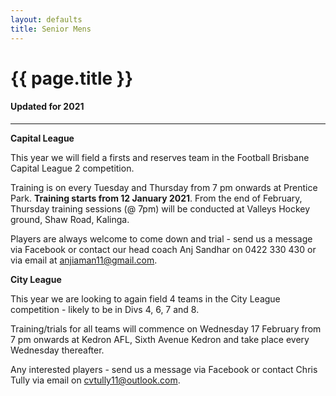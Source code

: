 ```yaml
---
layout: defaults
title: Senior Mens
---
```


<div class="container">
  <div class="row top-buffer">
    <div class="col">
      <h1 class="text-center">{{ page.title }}</h1>
      <h4 class="text-center">Updated for 2021</h4>
    </div>
  </div>
  <hr>
  <div class="row">
    <div class="col-md-8 offset-md-2">
<section id="Senior Mens" markdown="1">

__Capital League__  

This year we will field a firsts and reserves team in the Football Brisbane Capital League 2 competition.  

Training is on every Tuesday and Thursday from 7 pm onwards at Prentice Park. __Training starts from 12 January 2021__. From the end of February, Thursday training sessions (@ 7pm) will be conducted at Valleys Hockey ground, Shaw Road, Kalinga.  

Players are always welcome to come down and trial - send us a message via Facebook or contact our head coach Anj Sandhar on 0422 330 430 or via email at anjiaman11@gmail.com.  

__City League__

This year we are looking to again field 4 teams in the City League competition - likely to be in Divs 4, 6, 7 and 8.  

Training/trials for all teams will commence on Wednesday 17 February from 7 pm onwards at Kedron AFL, Sixth Avenue Kedron and take place every Wednesday thereafter.  

Any interested players - send us a message via Facebook or contact Chris Tully via email on cvtully11@outlook.com.
</section>
    </div>
  </div>
</div>